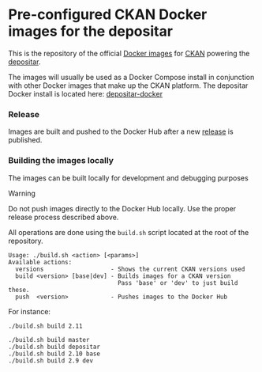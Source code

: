 # Pre-configured CKAN Docker images for the depositar

This is the repository of the official [Docker images](https://hub.docker.com/r/ckan/ckan-base/) for [CKAN](https://github.com/ckan/ckan/) powering the [depositar](https://data.depositar.io/).

The images will usually be used as a Docker Compose install in conjunction with other Docker images that make up the CKAN platform. The depositar Docker install is located here: [depositar-docker](https://github.com/depositar/depositar-docker)

### Release

Images are built and pushed to the Docker Hub after a new [release](https://github.com/depositar/ckan-docker-base/releases)
is published.

### Building the images locally

The images can be built locally for development and debugging purposes

> [!WARNING]
> Do not push images directly to the Docker Hub locally. Use the proper release process described
> above.

All operations are done using the `build.sh` script located at the root of the repository.

```
Usage: ./build.sh <action> [<params>]
Available actions:
  versions                   - Shows the current CKAN versions used
  build <version> [base|dev] - Builds images for a CKAN version
                               Pass 'base' or 'dev' to just build these.
  push  <version>            - Pushes images to the Docker Hub

```

For instance:

```
./build.sh build 2.11

./build.sh build master
./build.sh build depositar
./build.sh build 2.10 base
./build.sh build 2.9 dev
```


